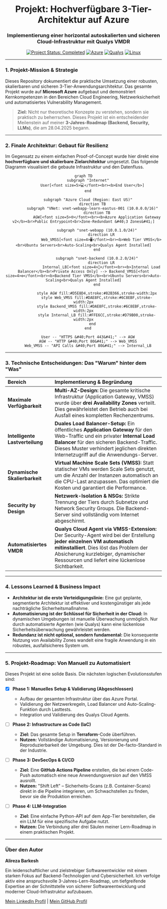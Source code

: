 <div align="center">

# Projekt: Hochverfügbare 3-Tier-Architektur auf Azure
### Implementierung einer horizontal autoskalierten und sicheren Cloud-Infrastruktur mit Qualys VMDR

<p>
    <a href="#"><img src="https://img.shields.io/badge/Status-Abgeschlossen-28a745?style=for-the-badge" alt="Project Status: Completed"></a>
    <a href="#"><img src="https://img.shields.io/badge/Azure-0078D4?style=for-the-badge&logo=microsoftazure&logoColor=white" alt="Azure"></a>
    <a href="#"><img src="https://img.shields.io/badge/Security-Qualys-ED2E26?style=for-the-badge&logo=qualys&logoColor=white" alt="Qualys"></a>
    <a href="#"><img src="https://img.shields.io/badge/Linux-FCC624?style=for-the-badge&logo=linux&logoColor=black" alt="Linux"></a>
</p>

</div>

---

### **1. Projekt-Mission & Strategie**

Dieses Repository dokumentiert die praktische Umsetzung einer robusten, skalierbaren und sicheren 3-Tier-Anwendungsarchitektur. Das gesamte Projekt wurde auf **Microsoft Azure** aufgebaut und demonstriert Kernkompetenzen in den Bereichen Cloud Engineering, Netzwerksicherheit und automatisiertes Vulnerability Management.

> **Ziel:** Nicht nur theoretische Konzepte zu verstehen, sondern sie praktisch zu beherrschen. Dieses Projekt ist ein entscheidender Meilenstein auf meiner **3-Jahres-Roadmap (Backend, Security, LLMs)**, die am 28.04.2025 begann.

---

### **2. Finale Architektur: Gebaut für Resilienz**

Im Gegensatz zu einem einfachen Proof-of-Concept wurde hier direkt eine **hochverfügbare und skalierbare Zielarchitektur** umgesetzt. Das folgende Diagramm visualisiert die gebaute Infrastruktur und den Datenfluss.

<div align="center">

```mermaid
graph TD
    subgraph "Internet"
        User[<font size=5>💻</font><br><b>End User</b>]
    end

    subgraph "Azure Cloud (Region: East US)"
        direction TB
        subgraph "VNet: vnet-webapp-learn-eastus-001 (10.0.0.0/16)"
            direction TB
            AGW[<font size=5>🌐</font><br><b>Azure Application Gateway v2</b><br>Public Entrypoint<br>Zone-Redundant &#40;3 Zones&#41;]

            subgraph "snet-webapp (10.0.1.0/24)"
                direction LR
                Web_VMSS[<font size=4>🖥️</font><br><b>Web Tier VMSS</b><br>Ubuntu Servers<br>Auto-Scaling<br>Qualys Agent Installed]
            end

            subgraph "snet-backend (10.0.2.0/24)"
                direction LR
                Internal_LB[<font size=4>🚦</font><br><b>Internal Load Balancer</b><br>Private Access Only] --> Backend_VMSS[<font size=4>⚙️</font><br><b>Backend Tier VMSS</b><br>Ubuntu Servers<br>Auto-Scaling<br>Qualys Agent Installed]
            end
            
            style AGW fill:#D5E8D4,stroke:#82B366,stroke-width:2px
            style Web_VMSS fill:#DAE8FC,stroke:#6C8EBF,stroke-width:2px
            style Backend_VMSS fill:#DAE8FC,stroke:#6C8EBF,stroke-width:2px
            style Internal_LB fill:#FFE6CC,stroke:#D79B00,stroke-width:2px
        end
    end
    
    User -- "HTTPS &#40;Port 443&#41;" --> AGW
    AGW -- "HTTP &#40;Port 80&#41;" --> Web_VMSS
    Web_VMSS -- "API Calls &#40;Port 80&#41;" --> Internal_LB
```

</div>

---

### **3. Technische Entscheidungen: Das "Warum" hinter dem "Was"**

| Bereich | Implementierung & Begründung |
| :--- | :--- |
| **Maximale Verfügbarkeit** | **Multi-AZ-Design:** Die gesamte kritische Infrastruktur (Application Gateway, VMSS) wurde über **drei Availability Zones** verteilt. Dies gewährleistet den Betrieb auch bei Ausfall eines kompletten Rechenzentrums. |
| **Intelligente Lastverteilung** | **Duales Load Balancer-Setup:** Ein öffentliches **Application Gateway** für den Web-Traffic und ein privater **Internal Load Balancer** für den sicheren Backend-Traffic. Dieses Muster verhindert jeglichen direkten Internetzugriff auf die Anwendungs-Server. |
| **Dynamische Skalierbarkeit** | **Virtual Machine Scale Sets (VMSS):** Statt statischer VMs werden Scale Sets genutzt, um die Anzahl der Instanzen automatisch an die CPU-Last anzupassen. Das optimiert die Kosten und garantiert die Performance. |
| **Security by Design** | **Netzwerk-Isolation & NSGs:** Strikte Trennung der Tiers durch Subnetze und Network Security Groups. Die Backend-Server sind vollständig vom Internet abgeschirmt. |
| **Automatisiertes VMDR** | **Qualys Cloud Agent via VMSS-Extension:** Der Security-Agent wird bei der Erstellung **jeder einzelnen VM automatisch mitinstalliert**. Dies löst das Problem der Absicherung kurzlebiger, dynamischer Ressourcen und liefert eine lückenlose Sichtbarkeit. |

---

### **4. Lessons Learned & Business Impact**

*   **Architektur ist die erste Verteidigungslinie:** Eine gut geplante, segmentierte Architektur ist effektiver und kostengünstiger als jede nachträgliche Sicherheitsmaßnahme.
*   **Automatisierung ist der Schlüssel für Sicherheit in der Cloud:** In dynamischen Umgebungen ist manuelle Überwachung unmöglich. Nur durch automatisierte Agenten (wie Qualys) kann eine lückenlose Sicherheitsüberwachung gewährleistet werden.
*   **Redundanz ist nicht optional, sondern fundamental:** Die konsequente Nutzung von Availability Zones wandelt eine fragile Anwendung in ein robustes, ausfallsicheres System um.

---

### **5. Projekt-Roadmap: Von Manuell zu Automatisiert**

Dieses Projekt ist eine solide Basis. Die nächsten logischen Evolutionsstufen sind:

-   [x] **Phase 1: Manuelles Setup & Validierung (Abgeschlossen)**
    -   Aufbau der gesamten Infrastruktur über das Azure Portal.
    -   Validierung der Netzwerkregeln, Load Balancer und Auto-Scaling-Funktion durch Lasttests.
    -   Integration und Validierung des Qualys Cloud Agents.

-   [ ] **Phase 2: Infrastructure as Code (IaC)**
    -   **Ziel:** Das gesamte Setup in **Terraform**-Code überführen.
    -   **Nutzen:** Vollständige Automatisierung, Versionierung und Reproduzierbarkeit der Umgebung. Dies ist der De-facto-Standard in der Industrie.

-   [ ] **Phase 3: DevSecOps & CI/CD**
    -   **Ziel:** Eine **GitHub Actions Pipeline** erstellen, die bei einem Code-Push automatisch eine neue Anwendungsversion auf den VMSS ausrollt.
    -   **Nutzen:** "Shift Left" – Sicherheits-Scans (z.B. Container-Scans) direkt in die Pipeline integrieren, um Schwachstellen zu finden, bevor sie die Produktion erreichen.

-   [ ] **Phase 4: LLM-Integration**
    -   **Ziel:** Eine einfache Python-API auf dem App-Tier bereitstellen, die ein LLM für eine spezifische Aufgabe nutzt.
    -   **Nutzen:** Die Verbindung aller drei Säulen meiner Lern-Roadmap in einem praktischen Projekt.

---

### **Über den Autor**

**Alireza Barkesh**

Ein leidenschaftlicher und zielstrebiger Softwareentwickler mit einem starken Fokus auf Backend-Technologien und Cybersicherheit. Ich verfolge aktiv eine anspruchsvolle 3-Jahres-Lern-Roadmap, um tiefgreifende Expertise an der Schnittstelle von sicherer Softwareentwicklung und moderner Cloud-Infrastruktur aufzubauen.

[Mein LinkedIn Profil](https://www.linkedin.com/in/alireza-barkesh-a0a439249) | [Mein GitHub Profil](https://github.com/barkesh)
